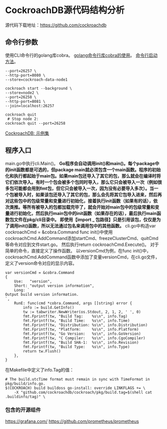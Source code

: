 # CockroachDB源代码结构分析
源代码下载地址：https://github.com/cockroachdb
## 命令行参数
使用CLI命令行的golang库cobra。
[golang命令行库cobra的使用](http://studygolang.com/articles/7588)。
[命令行启动方法](https://www.cockroachlabs.com/docs/start-a-local-cluster.html)。
```cockroach start --background --insecure \
--port=26257 \
--http-port=8080 \
--store=cockroach-data-node1
```
```# Start your second node:
cockroach start --background \
--store=node2 \
--port=26258 \
--http-port=8081 \
--join=localhost:26257
```
```# Stop node 1:
cockroach quit
 # Stop node 2:
cockroach quit --port=26258
```

 [CockroachDB: 示例集](https://segmentfault.com/a/1190000004634853)
 
## 程序入口
main.go中执行cli.Main()。
**Go程序会自动调用init()和main()。每个package中的init函数都是可选的，但package main就必须包含一个main函数。程序的初始化和执行都起始于main包。如果main包还导入了其它的包，那么就会在编译时将它们依次导入。有时一个包会被多个包同时导入，那么它只会被导入一次（例如很多包可能都会用到fmt包，但它只会被导入一次，因为没有必要导入多次）。当一个包被导入时，如果该包还导入了其它的包，那么会先将其它包导入进来，然后再对这些包中的包级常量和变量进行初始化，接着执行init函数（如果有的话），依次类推。等所有被导入的包都加载完毕了，就会开始对main包中的包级常量和变量进行初始化，然后执行main包中的init函数（如果存在的话），最后执行main函数包文件在pkg/cli目录中。
即使用【import _ 包路径】只是引用该包，仅仅是为了调用init()函数，所以无法通过包名来调用包中的其他函数。**
cli.go中构造var cockroachCmd = &cobra.Command
func init()中使用cockroachCmd.AddCommand添加startCmd、freezeClusterCmd、quitCmd等命令对应到文件start.go。
然后执行return cockroachCmd.Execute()。
对于简单的命令，直接定义了操作函数。
以versionCmd为例，在func init()中，cockroachCmd.AddCommand函数中添加了变量versionCmd，在cli.go文件，定义了version命令对应的显示内容。

```
var versionCmd = &cobra.Command
{
	Use:   "version",
	Short: "output version information",
	Long: `
Output build version information.
`,
	RunE: func(cmd *cobra.Command, args []string) error {
		info := build.GetInfo()
		tw := tabwriter.NewWriter(os.Stdout, 2, 1, 2, ' ', 0)
		fmt.Fprintf(tw, "Build Tag:    %s\n", info.Tag)
		fmt.Fprintf(tw, "Build Time:   %s\n", info.Time)
		fmt.Fprintf(tw, "Distribution: %s\n", info.Distribution)
		fmt.Fprintf(tw, "Platform:     %s\n", info.Platform)
		fmt.Fprintf(tw, "Go Version:   %s\n", info.GoVersion)
		fmt.Fprintf(tw, "C Compiler:   %s\n", info.CgoCompiler)
		fmt.Fprintf(tw, "Build SHA-1:  %s\n", info.Revision)
		fmt.Fprintf(tw, "Build Type:   %s\n", info.Type)
		return tw.Flush()
	},
}
```
在Makefile中定义了info.Tag的值：
```
# The build.utcTime format must remain in sync with TimeFormat in pkg/build/info.go.
$(COCKROACH) build buildoss go-install: override LINKFLAGS += \
	-X "github.com/cockroachdb/cockroach/pkg/build.tag=$(shell cat .buildinfo/tag)" \
```
### 包含的开源组件
https://grafana.com/
https://github.com/prometheus/prometheus


